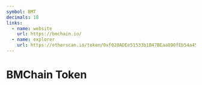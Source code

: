 ```yaml
---
symbol: BMT
decimals: 18
links:
  - name: website
    url: https://bmchain.io/
  - name: explorer
    url: https://etherscan.io/token/0xf028ADEe51533b1B47BEaa890fEb54a457f51E89
---
```


# BMChain Token

